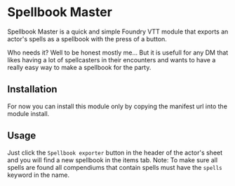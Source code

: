 # Spellbook Master

Spellbook Master is a quick and simple Foundry VTT module that exports an actor's spells as a spellbook with the press of a button.

Who needs it? Well to be honest mostly me... But it is usefull for any DM that likes having a lot of spellcasters in their encounters and wants to have a really easy way to make a spellbook for the party.

## Installation 

For now you can install this module only by copying the manifest url into the module install.

## Usage

Just click the `Spellbook exporter` button in the header of the actor's sheet and you will find a new spellbook in the items tab.
Note: To make sure all spells are found all compendiums that contain spells must have the `spells` keyword in the name.
